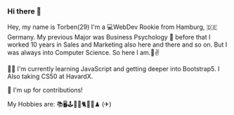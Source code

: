 ### Hi there 👋

Hey, my name is Torben(29) I'm a 💻WebDev Rookie from Hamburg, 🇩🇪 Germany. My previous Major was Business Psychology 🧠 before that I worked 10 years in Sales and Marketing also here and there and so on. But I was always into Computer Science. So here I am.🖖✌

👨‍💻 I'm currently learning JavaScript and getting deeper into Bootstrap5. I Also taking CS50 at HavardX.

🐙 I'm up for contributions!


My Hobbies are:
📚🖥🕹🌌🍜🐈🏋️‍♂️♟ (✈)
